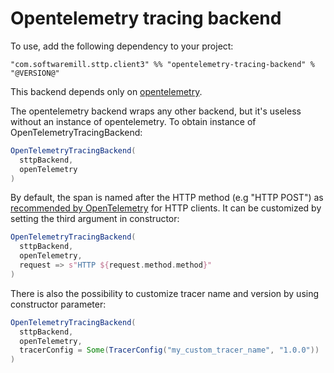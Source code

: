 # Opentelemetry tracing backend

To use, add the following dependency to your project:


```
"com.softwaremill.sttp.client3" %% "opentelemetry-tracing-backend" % "@VERSION@"
```

This backend depends only on [opentelemetry](https://github.com/open-telemetry/opentelemetry-java).

The opentelemetry backend wraps any other backend, but it's useless without an instance of opentelemetry. To obtain instance of OpenTelemetryTracingBackend:

```scala
OpenTelemetryTracingBackend(
  sttpBackend,
  openTelemetry
)
```

By default, the span is named after the HTTP method (e.g "HTTP POST") as [recommended by OpenTelemetry](https://github.com/open-telemetry/opentelemetry-specification/blob/main/specification/trace/semantic_conventions/http.md#name) for HTTP clients. 
It can be customized by setting the third argument in constructor: 
```scala
OpenTelemetryTracingBackend(
  sttpBackend,
  openTelemetry,
  request => s"HTTP ${request.method.method}"
)
```

There is also the possibility to customize tracer name and version by using constructor parameter:
```scala
OpenTelemetryTracingBackend(
  sttpBackend,
  openTelemetry,
  tracerConfig = Some(TracerConfig("my_custom_tracer_name", "1.0.0"))
)
```